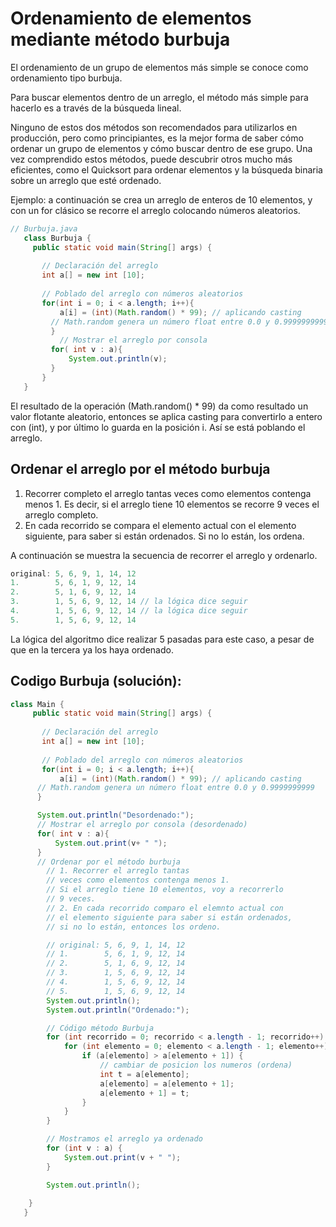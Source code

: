 # Ordenamiento de elementos mediante método burbuja 
El ordenamiento de un grupo de elementos más simple se conoce como ordenamiento tipo burbuja.

Para buscar elementos dentro de un arreglo, el método más simple para hacerlo es a través de la búsqueda lineal.

Ninguno de estos dos métodos son recomendados para utilizarlos en producción, pero como principiantes, es la mejor forma de saber cómo ordenar un grupo de elementos y cómo buscar dentro de ese grupo. Una vez comprendido estos métodos, puede descubrir otros mucho más eficientes, como el Quicksort para ordenar elementos y la búsqueda binaria sobre un arreglo que esté ordenado.

Ejemplo: a continuación se crea un arreglo de enteros de 10 elementos, y con un for clásico se recorre el arreglo colocando números aleatorios.

 ```java
// Burbuja.java
	class Burbuja {
	  public static void main(String[] args) {
	
	    // Declaración del arreglo
	    int a[] = new int [10];
	
	    // Poblado del arreglo con números aleatorios
	    for(int i = 0; i < a.length; i++){
	        a[i] = (int)(Math.random() * 99); // aplicando casting
		  // Math.random genera un número float entre 0.0 y 0.9999999999
		  }
		    // Mostrar el arreglo por consola
		  for( int v : a){
		      System.out.println(v);
		  }
		}
	}
```
El resultado de la operación (Math.random() * 99) da como resultado un valor flotante aleatorio, entonces se aplica casting para convertirlo a entero con (int), y por último lo guarda en la posición i. Así se está poblando el arreglo.

## Ordenar el arreglo por el método burbuja
1. Recorrer completo el arreglo tantas veces como elementos contenga menos 1. Es decir, si el arreglo tiene 10 elementos se recorre 9 veces el arreglo completo.
2. En cada recorrido se compara el elemento actual con el elemento siguiente, para saber si están ordenados. Si no lo están, los ordena.

A continuación se muestra la secuencia de recorrer el arreglo y ordenarlo.
```java
original: 5, 6, 9, 1, 14, 12
1.        5, 6, 1, 9, 12, 14
2.        5, 1, 6, 9, 12, 14
3.        1, 5, 6, 9, 12, 14 // la lógica dice seguir
4.        1, 5, 6, 9, 12, 14 // la lógica dice seguir
5.        1, 5, 6, 9, 12, 14 
```
La lógica del algoritmo dice realizar 5 pasadas para este caso, a pesar de que en la tercera ya los haya ordenado.

## Codigo Burbuja (solución):
```java
class Main {
     public static void main(String[] args) {
   
       // Declaración del arreglo
       int a[] = new int [10];
   
       // Poblado del arreglo con números aleatorios
       for(int i = 0; i < a.length; i++){
           a[i] = (int)(Math.random() * 99); // aplicando casting
   	  // Math.random genera un número float entre 0.0 y 0.9999999999
   	  }

      System.out.println("Desordenado:");
   	  // Mostrar el arreglo por consola (desordenado)
   	  for( int v : a){
   	      System.out.print(v+ " ");
   	  }
      // Ordenar por el método burbuja
        // 1. Recorrer el arreglo tantas 
        // veces como elementos contenga menos 1.
        // Si el arreglo tiene 10 elementos, voy a recorrerlo
        // 9 veces.
        // 2. En cada recorrido comparo el elemnto actual con 
        // el elemento siguiente para saber si están ordenados,
        // si no lo están, entonces los ordeno.

        // original: 5, 6, 9, 1, 14, 12
        // 1.        5, 6, 1, 9, 12, 14
        // 2.        5, 1, 6, 9, 12, 14
        // 3.        1, 5, 6, 9, 12, 14
        // 4.        1, 5, 6, 9, 12, 14
        // 5.        1, 5, 6, 9, 12, 14
        System.out.println();
        System.out.println("Ordenado:");

        // Código método Burbuja
        for (int recorrido = 0; recorrido < a.length - 1; recorrido++) { //recorridos 
            for (int elemento = 0; elemento < a.length - 1; elemento++) { //elementos del arreglo
                if (a[elemento] > a[elemento + 1]) {
                    // cambiar de posicion los numeros (ordena)
                    int t = a[elemento];
                    a[elemento] = a[elemento + 1];
                    a[elemento + 1] = t;
                }
            }
        }

        // Mostramos el arreglo ya ordenado
        for (int v : a) {
            System.out.print(v + " ");
        }

        System.out.println();
       
   	}
   }
```
